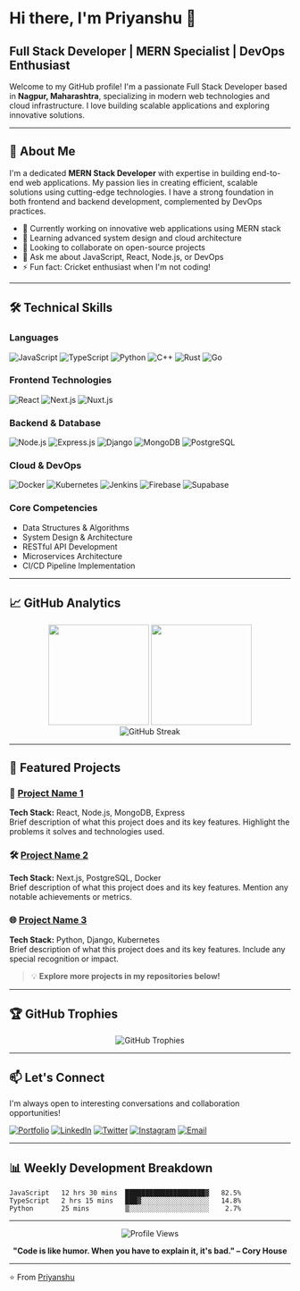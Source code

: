 # Hi there, I'm Priyanshu 👋

## Full Stack Developer | MERN Specialist | DevOps Enthusiast

Welcome to my GitHub profile! I'm a passionate Full Stack Developer based in **Nagpur, Maharashtra**, specializing in modern web technologies and cloud infrastructure. I love building scalable applications and exploring innovative solutions.

---

## 🚀 About Me

I'm a dedicated **MERN Stack Developer** with expertise in building end-to-end web applications. My passion lies in creating efficient, scalable solutions using cutting-edge technologies. I have a strong foundation in both frontend and backend development, complemented by DevOps practices.

- 🔭 Currently working on innovative web applications using MERN stack
- 🌱 Learning advanced system design and cloud architecture
- 👯 Looking to collaborate on open-source projects
- 💬 Ask me about JavaScript, React, Node.js, or DevOps
- ⚡ Fun fact: Cricket enthusiast when I'm not coding!

---

## 🛠️ Technical Skills

### **Languages**
![JavaScript](https://img.shields.io/badge/JavaScript-F7DF1E?style=for-the-badge&logo=javascript&logoColor=black)
![TypeScript](https://img.shields.io/badge/TypeScript-007ACC?style=for-the-badge&logo=typescript&logoColor=white)
![Python](https://img.shields.io/badge/Python-3776AB?style=for-the-badge&logo=python&logoColor=white)
![C++](https://img.shields.io/badge/C++-00599C?style=for-the-badge&logo=c%2B%2B&logoColor=white)
![Rust](https://img.shields.io/badge/Rust-000000?style=for-the-badge&logo=rust&logoColor=white)
![Go](https://img.shields.io/badge/Go-00ADD8?style=for-the-badge&logo=go&logoColor=white)

### **Frontend Technologies**
![React](https://img.shields.io/badge/React-20232A?style=for-the-badge&logo=react&logoColor=61DAFB)
![Next.js](https://img.shields.io/badge/Next.js-000000?style=for-the-badge&logo=next.js&logoColor=white)
![Nuxt.js](https://img.shields.io/badge/Nuxt.js-00C58E?style=for-the-badge&logo=nuxt.js&logoColor=white)

### **Backend & Database**
![Node.js](https://img.shields.io/badge/Node.js-43853D?style=for-the-badge&logo=node.js&logoColor=white)
![Express.js](https://img.shields.io/badge/Express.js-404D59?style=for-the-badge)
![Django](https://img.shields.io/badge/Django-092E20?style=for-the-badge&logo=django&logoColor=white)
![MongoDB](https://img.shields.io/badge/MongoDB-4EA94B?style=for-the-badge&logo=mongodb&logoColor=white)
![PostgreSQL](https://img.shields.io/badge/PostgreSQL-316192?style=for-the-badge&logo=postgresql&logoColor=white)

### **Cloud & DevOps**
![Docker](https://img.shields.io/badge/Docker-2496ED?style=for-the-badge&logo=docker&logoColor=white)
![Kubernetes](https://img.shields.io/badge/Kubernetes-326CE5?style=for-the-badge&logo=kubernetes&logoColor=white)
![Jenkins](https://img.shields.io/badge/Jenkins-D24939?style=for-the-badge&logo=jenkins&logoColor=white)
![Firebase](https://img.shields.io/badge/Firebase-039BE5?style=for-the-badge&logo=firebase)
![Supabase](https://img.shields.io/badge/Supabase-3ECF8E?style=for-the-badge&logo=supabase&logoColor=white)

### **Core Competencies**
- Data Structures & Algorithms
- System Design & Architecture
- RESTful API Development
- Microservices Architecture
- CI/CD Pipeline Implementation

---

## 📈 GitHub Analytics

<div align="center">
  <img height="180em" src="https://github-readme-stats.vercel.app/api?username=priyanshu334&show_icons=true&theme=tokyonight&include_all_commits=true&count_private=true"/>
  <img height="180em" src="https://github-readme-stats.vercel.app/api/top-langs/?username=priyanshu334&layout=compact&langs_count=8&theme=tokyonight"/>
</div>

<div align="center">
  <img src="https://github-readme-streak-stats.herokuapp.com/?user=your-username&theme=tokyonight" alt="GitHub Streak"/>
</div>

---

## 🌟 Featured Projects

### 🚀 [Project Name 1](link-to-project-1)
**Tech Stack:** React, Node.js, MongoDB, Express  
Brief description of what this project does and its key features. Highlight the problems it solves and technologies used.

### 🛠️ [Project Name 2](link-to-project-2)
**Tech Stack:** Next.js, PostgreSQL, Docker  
Brief description of what this project does and its key features. Mention any notable achievements or metrics.

### 🌐 [Project Name 3](link-to-project-3)
**Tech Stack:** Python, Django, Kubernetes  
Brief description of what this project does and its key features. Include any special recognition or impact.

> 💡 **Explore more projects in my repositories below!**

---

## 🏆 GitHub Trophies

<div align="center">
  <img src="https://github-profile-trophy.vercel.app/?username=priyanshu334&theme=radical&no-frame=false&no-bg=false&margin-w=4" alt="GitHub Trophies"/>
</div>

---

## 📫 Let's Connect

I'm always open to interesting conversations and collaboration opportunities!

[![Portfolio](https://img.shields.io/badge/Portfolio-FF5722?style=for-the-badge&logo=todoist&logoColor=white)](your-website-url)
[![LinkedIn](https://img.shields.io/badge/LinkedIn-0077B5?style=for-the-badge&logo=linkedin&logoColor=white)](https://linkedin.com/in/your-linkedin)
[![Twitter](https://img.shields.io/badge/Twitter-1DA1F2?style=for-the-badge&logo=twitter&logoColor=white)](https://twitter.com/your-twitter)
[![Instagram](https://img.shields.io/badge/Instagram-E4405F?style=for-the-badge&logo=instagram&logoColor=white)](https://instagram.com/your-instagram)
[![Email](https://img.shields.io/badge/Email-D14836?style=for-the-badge&logo=gmail&logoColor=white)](mailto:your-email@example.com)

---

## 📊 Weekly Development Breakdown

```text
JavaScript   12 hrs 30 mins  ████████████████████▓   82.5%
TypeScript   2 hrs 15 mins   ███▓░░░░░░░░░░░░░░░░░   14.8%
Python       25 mins         ▒░░░░░░░░░░░░░░░░░░░░    2.7%
```

---

<div align="center">
  <img src="https://komarev.com/ghpvc/?username=your-username&label=Profile%20views&color=0e75b6&style=flat" alt="Profile Views" />
  
  **"Code is like humor. When you have to explain it, it's bad." – Cory House**
</div>

---

⭐️ From [Priyanshu](https://github.com/your-username)

